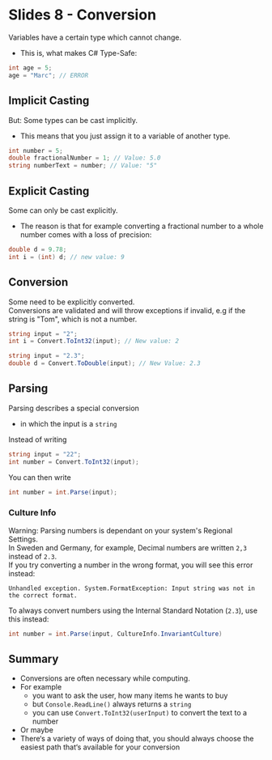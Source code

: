 # Slides 8 - Conversion

Variables have a certain type which cannot change.
- This is, what makes C# Type-Safe:

```cs
int age = 5;
age = "Marc"; // ERROR
```

## Implicit Casting
But: Some types can be cast implicitly.
- This means that you just assign it to a variable of another type.

```cs
int number = 5;
double fractionalNumber = 1; // Value: 5.0
string numberText = number; // Value: "5"
```

## Explicit Casting
Some can only be cast explicitly.
- The reason is that for example converting a fractional number to a whole number comes with a loss of precision:

```cs
double d = 9.78;
int i = (int) d; // new value: 9
```

## Conversion
Some need to be explicitly converted.\
Conversions are validated and will throw exceptions if invalid, e.g if the string is "Tom", which is not a number.
```cs
string input = "2";
int i = Convert.ToInt32(input); // New value: 2
```

```cs
string input = "2.3";
double d = Convert.ToDouble(input); // New Value: 2.3
```

## Parsing
Parsing describes a special conversion
- in which the input is a `string`

Instead of writing
```cs
string input = "22";
int number = Convert.ToInt32(input);
```

You can then write
```cs
int number = int.Parse(input);
```

### Culture Info

Warning: Parsing numbers is dependant on your system's Regional Settings.\
In Sweden and Germany, for example, Decimal numbers are written `2,3` instead of `2.3`.\
If you try converting a number in the wrong format, you will see this error instead:

`Unhandled exception. System.FormatException: Input string was not in the correct format.`

To always convert numbers using the Internal Standard Notation (`2.3`), use this instead:
```cs
int number = int.Parse(input, CultureInfo.InvariantCulture)
```

## Summary

- Conversions are often necessary while computing.
- For example
  - you want to ask the user, how many items he wants to buy
  - but `Console.ReadLine()` always returns a `string`
  - you can use `Convert.ToInt32(userInput)` to convert the text to a number
- Or maybe
- There‘s a variety of ways of doing that, you should always choose the easiest
path that‘s available for your conversion